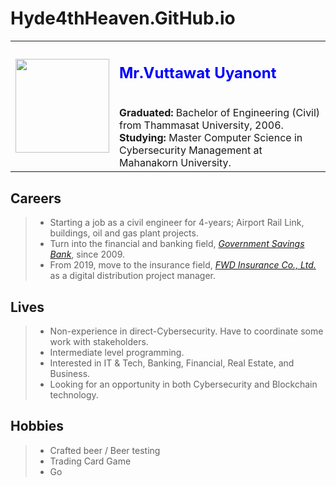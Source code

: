 # Hyde4thHeaven.GitHub.io

<table border="0">
 <tr>
    <td><img src="/img/profile.jpg" width="150"/></td>
  <td> <h2><font color="Blue"> Mr.Vuttawat Uyanont </font></h2> <br>  
     <b>Graduated:</b> Bachelor of Engineering (Civil) from Thammasat University, 2006.  <br>
     <b>Studying:</b> Master Computer Science in Cybersecurity Management at Mahanakorn University.  </td>
 </tr>
</table>

## Careers
> + Starting a job as a civil engineer for 4-years; Airport Rail Link, buildings, oil and gas plant projects.  
> + Turn into the financial and banking field, *[Government Savings Bank](https://www.gsb.or.th)*, since 2009.  
> + From 2019, move to the insurance field, *[FWD Insurance Co., Ltd.](https://www.fwd.co.th)* as a digital distribution project manager.  

## Lives
> + Non-experience in direct-Cybersecurity. Have to coordinate some work with stakeholders.  
> + Intermediate level programming.  
> + Interested in IT & Tech, Banking, Financial, Real Estate, and Business.  
> + Looking for an opportunity in both Cybersecurity and Blockchain technology.  

## Hobbies
> + Crafted beer / Beer testing  
> + Trading Card Game  
> + Go  
